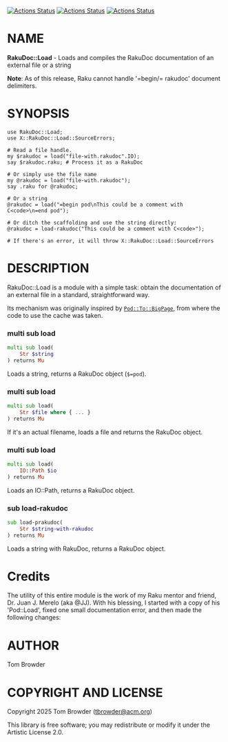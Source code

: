 [![Actions Status](https://github.com/tbrowder/RakuDoc-Load/actions/workflows/linux.yml/badge.svg)](https://github.com/tbrowder/RakuDoc-Load/actions) [![Actions Status](https://github.com/tbrowder/RakuDoc-Load/actions/workflows/macos.yml/badge.svg)](https://github.com/tbrowder/RakuDoc-Load/actions) [![Actions Status](https://github.com/tbrowder/RakuDoc-Load/actions/workflows/windows.yml/badge.svg)](https://github.com/tbrowder/RakuDoc-Load/actions)

NAME
====



**RakuDoc::Load** - Loads and compiles the RakuDoc documentation of an external file or a string

**Note**: As of this release, Raku cannot handle '=begin/= rakudoc' document delimiters.

SYNOPSIS
========



    use RakuDoc::Load;
    use X::RakuDoc::Load::SourceErrors;

    # Read a file handle.
    my $rakudoc = load("file-with.rakudoc".IO);
    say $rakudoc.raku; # Process it as a RakuDoc

    # Or simply use the file name
    my @rakudoc = load("file-with.rakudoc");
    say .raku for @rakudoc;

    # Or a string
    @rakudoc = load("=begin pod\nThis could be a comment with C<code>\n=end pod");

    # Or ditch the scaffolding and use the string directly:
    @rakudoc = load-rakudoc("This could be a comment with C<code>");

    # If there's an error, it will throw X::RakuDoc::Load::SourceErrors

DESCRIPTION
===========



RakuDoc::Load is a module with a simple task: obtain the documentation of an external file in a standard, straightforward way.

Its mechanism was originally inspired by [`Pod::To::BigPage`](https://github.com/perl6/perl6-pod-to-bigpage), from where the code to use the cache was taken.

### multi sub load

```raku
multi sub load(
    Str $string
) returns Mu
```

Loads a string, returns a RakuDoc object (`$=pod`).

### multi sub load

```raku
multi sub load(
    Str $file where { ... }
) returns Mu
```

If it's an actual filename, loads a file and returns the RakuDoc object.

### multi sub load

```raku
multi sub load(
    IO::Path $io
) returns Mu
```

Loads an IO::Path, returns a RakuDoc object.

### sub load-rakudoc

```raku
sub load-prakudoc(
    Str $string-with-rakudoc
) returns Mu
```

Loads a string with RakuDoc, returns a RakuDoc object.

Credits
=======



The utility of this entire module is the work of my Raku mentor and friend, Dr. Juan J. Merelo (aka @JJ). With his blessing, I started with a copy of his 'Pod::Load', fixed one small documentation error, and then made the following changes:

AUTHOR
======



Tom Browder 

COPYRIGHT AND LICENSE
=====================

Copyright 2025 Tom Browder (tbrowder@acm.org)

This library is free software; you may redistribute or modify it under the Artistic License 2.0.

